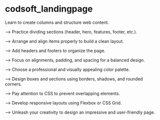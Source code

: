 # codsoft_landingpage

   Learn to create columns and structure web content.

--> Practice dividing sections (header, hero, features, footer, etc.).

--> Arrange and align items properly to build a clean layout.

--> Add headers and footers to organize the page.

--> Focus on alignments, padding, and spacing for a balanced design.

--> Choose a professional and visually appealing color palette.

--> Design boxes and sections using borders, shadows, and rounded corners.

--> Pay attention to CSS to prevent overlapping elements.

--> Develop responsive layouts using Flexbox or CSS Grid.

--> Unleash your creativity to design an impressive and user-friendly page.
